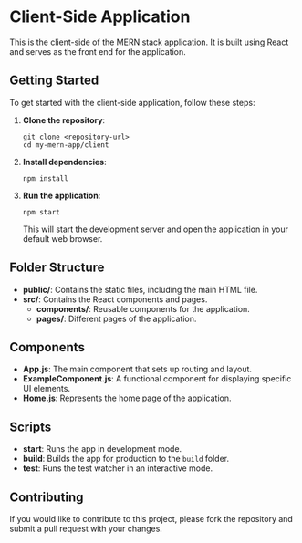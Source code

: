 # Client-Side Application

This is the client-side of the MERN stack application. It is built using React and serves as the front end for the application.

## Getting Started

To get started with the client-side application, follow these steps:

1. **Clone the repository**:
   ```
   git clone <repository-url>
   cd my-mern-app/client
   ```

2. **Install dependencies**:
   ```
   npm install
   ```

3. **Run the application**:
   ```
   npm start
   ```

   This will start the development server and open the application in your default web browser.

## Folder Structure

- **public/**: Contains the static files, including the main HTML file.
- **src/**: Contains the React components and pages.
  - **components/**: Reusable components for the application.
  - **pages/**: Different pages of the application.

## Components

- **App.js**: The main component that sets up routing and layout.
- **ExampleComponent.js**: A functional component for displaying specific UI elements.
- **Home.js**: Represents the home page of the application.

## Scripts

- **start**: Runs the app in development mode.
- **build**: Builds the app for production to the `build` folder.
- **test**: Runs the test watcher in an interactive mode.

## Contributing

If you would like to contribute to this project, please fork the repository and submit a pull request with your changes.